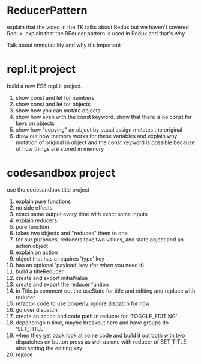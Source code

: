 # ReducerPattern

explain that the video in the TK talks about Redux but we
haven't covered Redux. explain that the REducer pattern is
used in Redux and that's why.

Talk about immutability and why it's important

# repl.it project

build a new ES6 repl.it project.

1. show const and let for numbers
2. show const and let for objects
3. show how you can mutate objects
  4. show how even with the const keyword. show that there is no const for keys on objects
  5. show how "copying" an object by equal assign mutates the original
4. draw out how memory works for these variables and explain why mutation of original in object and the const keyword is possible because of how things are stored in memory

# codesandbox project

use the codesandbox title project

1. explain pure functions
  1. no side effects
  2. exact same output every time with exact same inputs
2. explain reducers
  1. pure function
  2. takes two objects and "reduces" them to one
  3. for our purposes, reducers take two values, and state object and an action object
3. explain an action
  1. object that has a requires 'type' key
  2. has an optional 'payload' key (for when you need it)
4. build a titleReducer
  1. create and export initialValue
  2. create and export the reducer funtion
5. in Title.js comment out the useState for title and editing and replace with reducer
  1. refactor code to use properly. ignore dispatch for now
6. go over dispatch
7. create an action and code path in reducer for 'TOGGLE_EDITING'
8. dependingo n time, maybe breakout here and have groups do 'SET_TITLE'
  1. when they get back look at some code and build it out both with two dispatches on button press as well as one with reducer of SET_TITLE also setting the editing kay
9. rejoice